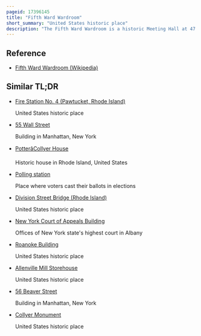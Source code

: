 ```yaml
---
pageid: 17396145
title: "Fifth Ward Wardroom"
short_summary: "United States historic place"
description: "The Fifth Ward Wardroom is a historic Meeting Hall at 47 Mulberry Street in Pawtucket, Rhode Island. It is a single-story red brick building, with a low-pitch hipped roof. Basically rectangular an enclosed Entry Pavilion Projects from the main Block. The building was designed by William R. Walker & Son and built in 1886. Originally used as a Polling Place and Meeting Hall, it was later used as a School and by Veterans Organizations before being converted into a single Family Residence during its National Register of Historic Places Nomination. It was marked on the historical Register in 1983."
---
```


## Reference

- [Fifth Ward Wardroom (Wikipedia)](https://en.wikipedia.org/?curid=17396145)

## Similar TL;DR

- [Fire Station No. 4 (Pawtucket, Rhode Island)](/tldr/en/fire-station-no-4-pawtucket-rhode-island)

  United States historic place

- [55 Wall Street](/tldr/en/55-wall-street)

  Building in Manhattan, New York

- [PotterâCollyer House](/tldr/en/pottercollyer-house)

  Historic house in Rhode Island, United States

- [Polling station](/tldr/en/polling-station)

  Place where voters cast their ballots in elections

- [Division Street Bridge (Rhode Island)](/tldr/en/division-street-bridge-rhode-island)

  United States historic place

- [New York Court of Appeals Building](/tldr/en/new-york-court-of-appeals-building)

  Offices of New York state's highest court in Albany

- [Roanoke Building](/tldr/en/roanoke-building)

  United States historic place

- [Allenville Mill Storehouse](/tldr/en/allenville-mill-storehouse)

  United States historic place

- [56 Beaver Street](/tldr/en/56-beaver-street)

  Building in Manhattan, New York

- [Collyer Monument](/tldr/en/collyer-monument)

  United States historic place
